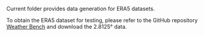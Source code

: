 Current folder provides data generation for ERA5 datasets.

To obtain the ERA5 dataset for testing, please refer to the GitHub repository [Weather Bench](https://github.com/pangeo-data/WeatherBench) and download the 2.8125° data.
